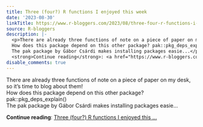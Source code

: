```yaml
---
title: Three (four?) R functions I enjoyed this week
date: '2023-08-30'
linkTitle: https://www.r-bloggers.com/2023/08/three-four-r-functions-i-enjoyed-this-week/
source: R-bloggers
description: |-
  <p>There are already three functions of note on a piece of paper on my desk, so it’s time to blog about them!<br />
  How does this package depend on this other package? pak::pkg_deps_explain()<br />
  The pak package by Gábor Csárdi makes installing packages easie...</p>
  <strong>Continue reading</strong>: <a href="https://www.r-bloggers.com/2023/08/three-four-r-functions-i-enjoyed-this-week/">Three (four?) R functions I enjoyed this ...
disable_comments: true
---
```

<p>There are already three functions of note on a piece of paper on my desk, so it’s time to blog about them!<br />
How does this package depend on this other package? pak::pkg_deps_explain()<br />
The pak package by Gábor Csárdi makes installing packages easie...</p>
<strong>Continue reading</strong>: <a href="https://www.r-bloggers.com/2023/08/three-four-r-functions-i-enjoyed-this-week/">Three (four?) R functions I enjoyed this ...